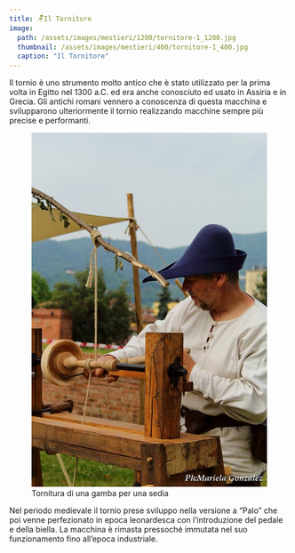 ```yaml
---
title: 🪑Il Tornitore
image: 
  path: /assets/images/mestieri/1200/tornitore-1_1200.jpg
  thumbnail: /assets/images/mestieri/400/tornitore-1_400.jpg
  caption: "Il Tornitore"
---
```



Il tornio è uno strumento molto antico che è stato utilizzato per la prima volta in Egitto nel 1300 a.C. ed era anche conosciuto ed usato in Assiria e in Grecia. Gli antichi romani vennero a conoscenza di questa macchina e svilupparono ulteriormente il tornio realizzando macchine sempre più precise e performanti.

<!-- more -->

<figure class="align-center">
    <img src="/assets/images/mestieri/800/tornitore-2_800.jpg" alt="Tornitura di una gamba per una sedia">
  <figcaption>Tornitura di una gamba per una sedia</figcaption>
</figure>

Nel periodo medievale il tornio prese sviluppo nella versione a “Palo” che poi venne perfezionato in epoca leonardesca con l’introduzione del pedale e della biella. La macchina è rimasta pressoché immutata nel suo funzionamento fino all’epoca industriale.